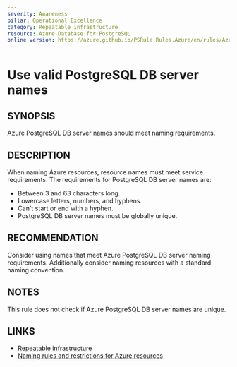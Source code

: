 ```yaml
---
severity: Awareness
pillar: Operational Excellence
category: Repeatable infrastructure
resource: Azure Database for PostgreSQL
online version: https://azure.github.io/PSRule.Rules.Azure/en/rules/Azure.PostgreSQL.ServerName/
---
```


# Use valid PostgreSQL DB server names

## SYNOPSIS

Azure PostgreSQL DB server names should meet naming requirements.

## DESCRIPTION

When naming Azure resources, resource names must meet service requirements.
The requirements for PostgreSQL DB server names are:

- Between 3 and 63 characters long.
- Lowercase letters, numbers, and hyphens.
- Can't start or end with a hyphen.
- PostgreSQL DB server names must be globally unique.

## RECOMMENDATION

Consider using names that meet Azure PostgreSQL DB server naming requirements.
Additionally consider naming resources with a standard naming convention.

## NOTES

This rule does not check if Azure PostgreSQL DB server names are unique.

## LINKS

- [Repeatable infrastructure](https://learn.microsoft.com/azure/architecture/framework/devops/automation-infrastructure)
- [Naming rules and restrictions for Azure resources](https://docs.microsoft.com/azure/azure-resource-manager/management/resource-name-rules#microsoftdbforpostgresql)
